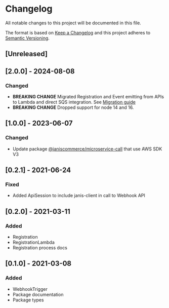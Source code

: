 # Changelog

All notable changes to this project will be documented in this file.

The format is based on [Keep a Changelog](http://keepachangelog.com/en/1.0.0/)
and this project adheres to [Semantic Versioning](http://semver.org/spec/v2.0.0.html).

## [Unreleased]

## [2.0.0] - 2024-08-08
### Changed
- **BREAKING CHANGE** Migrated Registration and Event emitting from APIs to Lambda and direct SQS integration. See [Migration guide](/migration-guides/v1-to-v2.md)
- **BREAKING CHANGE** Dropped support for node 14 and 16.

## [1.0.0] - 2023-06-07
### Changed
- Update package [@janiscommerce/microservice-call](https://www.npmjs.com/package/@janiscommerce/microservice-call) that use AWS SDK V3

## [0.2.1] - 2021-06-24
### Fixed
- Added ApiSession to include janis-client in call to Webhook API

## [0.2.0] - 2021-03-11
### Added
- Registration
- RegistrationLambda
- Registration process docs

## [0.1.0] - 2021-03-08
### Added
- WebhookTrigger
- Package documentation
- Package types
